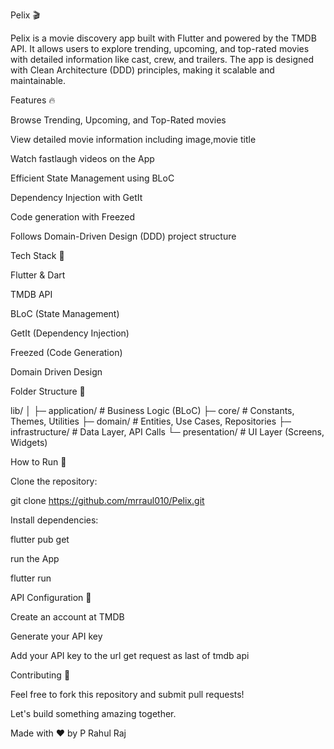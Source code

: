 Pelix 🎬

Pelix is a movie discovery app built with Flutter and powered by the TMDB API. It allows users to explore trending, upcoming, and top-rated movies with detailed information like cast, crew, and trailers. The app is designed with Clean Architecture (DDD) principles, making it scalable and maintainable.

Features 🔥

Browse Trending, Upcoming, and Top-Rated movies

View detailed movie information including image,movie title

Watch fastlaugh videos on the App

Efficient State Management using BLoC

Dependency Injection with GetIt

Code generation with Freezed

Follows Domain-Driven Design (DDD) project structure

Tech Stack 💪

Flutter & Dart

TMDB API

BLoC (State Management)

GetIt (Dependency Injection)

Freezed (Code Generation)

Domain Driven Design

Folder Structure 📁

lib/
│
├─ application/        # Business Logic (BLoC)
├─ core/              # Constants, Themes, Utilities
├─ domain/            # Entities, Use Cases, Repositories
├─ infrastructure/     # Data Layer, API Calls
└─ presentation/      # UI Layer (Screens, Widgets)



How to Run 🚀

Clone the repository:

 git clone https://github.com/mrraul010/Pelix.git


 Install dependencies:
 
 flutter pub get

run the App

flutter run

API Configuration 🔑

Create an account at TMDB

Generate your API key

Add your API key to the url get request as last of tmdb api

Contributing 🤝

Feel free to fork this repository and submit pull requests!

Let's build something amazing together.

Made with ❤️ by P Rahul Raj

